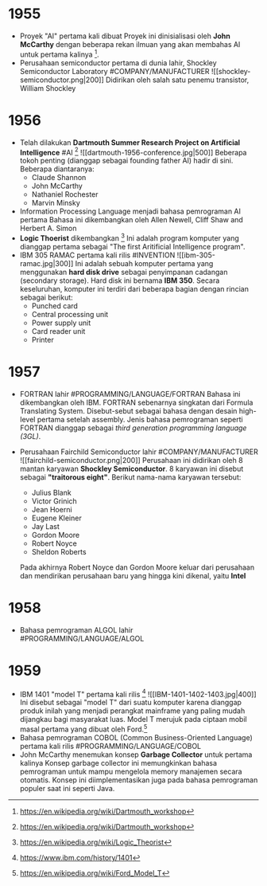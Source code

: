 # 1955
- Proyek "AI" pertama kali dibuat
	Proyek ini dinisialisasi oleh **John McCarthy** dengan beberapa rekan ilmuan yang akan membahas AI untuk pertama kalinya [^1].
- Perusahaan semiconductor pertama di dunia lahir, Shockley Semiconductor Laboratory #COMPANY/MANUFACTURER 
	![[shockley-semiconductor.png|200]]
	Didirikan oleh salah satu penemu transistor, William Shockley

# 1956
- Telah dilakukan **Dartmouth Summer Research Project on Artificial Intelligence** #AI [^1]
	![[dartmouth-1956-conference.jpg|500]]
	Beberapa tokoh penting (dianggap sebagai founding father AI) hadir di sini. Beberapa diantaranya:
	- Claude Shannon
	- John McCarthy
	- Nathaniel Rochester
	- Marvin Minsky
- Information Processing Language menjadi bahasa pemrograman AI pertama
	Bahasa ini dikembangkan oleh Allen Newell, Cliff Shaw and Herbert A. Simon
- **Logic Thoerist** dikembangkan [^2]
	Ini adalah program komputer yang dianggap pertama sebagai "The first Aritificial Intelligence program".
- IBM 305 RAMAC pertama kali rilis #INVENTION
	![[ibm-305-ramac.jpg|300]]
	Ini adalah sebuah komputer pertama yang menggunakan **hard disk drive** sebagai penyimpanan cadangan (secondary storage). Hard disk ini bernama **IBM 350**. 
	Secara keseluruhan, komputer ini terdiri dari beberapa bagian dengan rincian sebagai berikut:
	 - Punched card
	 - Central processing unit
	 - Power supply unit
	 - Card reader unit
	 - Printer
# 1957
- FORTRAN lahir #PROGRAMMING/LANGUAGE/FORTRAN
	Bahasa ini dikembangkan oleh IBM. FORTRAN sebenarnya singkatan dari Formula Translating System. Disebut-sebut sebagai bahasa dengan desain high-level pertama setelah assembly.
	Jenis bahasa pemrograman seperti FORTRAN dianggap sebagai *third generation programming language (3GL)*. 
- Perusahaan Fairchild Semiconductor lahir #COMPANY/MANUFACTURER 
	![[fairchild-semiconductor.png|200]]
	Perusahaan ini didirikan oleh 8 mantan karyawan **Shockley Semiconductor**. 8 karyawan ini disebut sebagai **"traitorous eight"**. Berikut nama-nama karyawan tersebut:
	- Julius Blank
	- Victor Grinich
	- Jean Hoerni
	- Eugene Kleiner
	- Jay Last
	- Gordon Moore
	- Robert Noyce
	- Sheldon Roberts
	
	Pada akhirnya Robert Noyce dan Gordon Moore keluar dari perusahaan dan mendirikan perusahaan baru yang hingga kini dikenal, yaitu **Intel**
# 1958
- Bahasa pemrograman ALGOL lahir #PROGRAMMING/LANGUAGE/ALGOL
# 1959
- IBM 1401 "model T" pertama kali rilis [^3]
	![[IBM-1401-1402-1403.jpg|400]]
	Ini disebut sebagai "model T" dari suatu komputer karena dianggap produk inilah yang menjadi perangkat mainframe yang paling mudah dijangkau bagi masyarakat luas.
	Model T merujuk pada ciptaan mobil masal pertama yang dibuat oleh Ford.[^4] 
- Bahasa pemrograman COBOL (Common Business-Oriented Language) pertama kali rilis #PROGRAMMING/LANGUAGE/COBOL
- John McCarthy menemukan konsep **Garbage Collector** untuk pertama kalinya
  Konsep garbage collector ini memungkinkan bahasa pemrograman untuk mampu mengelola memory manajemen secara otomatis. Konsep ini diimplementasikan juga pada bahasa pemrograman populer saat ini seperti Java.


[^1]: https://en.wikipedia.org/wiki/Dartmouth_workshop
[^2]: https://en.wikipedia.org/wiki/Logic_Theorist
[^3]: https://www.ibm.com/history/1401
[^4]: https://en.wikipedia.org/wiki/Ford_Model_T